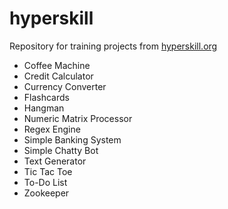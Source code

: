 # hyperskill
Repository for training projects from [hyperskill.org](https://hyperskill.org/)

* Coffee Machine
* Credit Calculator
* Currency Converter
* Flashcards
* Hangman
* Numeric Matrix Processor
* Regex Engine
* Simple Banking System
* Simple Chatty Bot
* Text Generator
* Tic Tac Toe
* To-Do List
* Zookeeper
